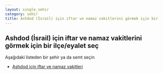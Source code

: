 ```yaml
---
layout: single_sehir
category: sehir
title: Ashdod (İsrail) için iftar ve namaz vakitlerini görmek için bir ilçe/eyalet seç
---
```



## Ashdod (İsrail) için iftar ve namaz vakitlerini görmek için bir ilçe/eyalet seç

Aşağıdaki listeden bir şehir ya da semt seçin


* [Ashdod için iftar ve namaz vakitleri](/iftar.html?sehir=Ashdod&ulke=İsrail&state=Ashdod)
